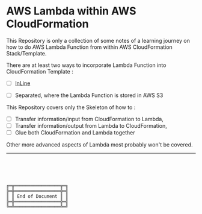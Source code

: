 # AWS Lambda within AWS CloudFormation

This Repository is only a collection of some notes of a learning journey on how to do AWS Lambda Function from within AWS CloudFormation Stack/Template.



There are at least two ways to incorporate Lambda Function into CloudFormation Template :
- [ ] [InLine](InLine/)
- [ ] Separated, where the Lambda Function is stored in AWS S3



This Repository covers only the Skeleton of how to :
- [ ] Transfer information/input from CloudFormation to Lambda,
- [ ] Transfer information/output from Lambda to CloudFormation,
- [ ] Glue both CloudFormation and Lambda together

Other more advanced aspects of Lambda most probably won't be covered.



***

<br><br><br>
```
╔═╦═════════════════╦═╗
╠═╬═════════════════╬═╣
║ ║ End of Document ║ ║
╠═╬═════════════════╬═╣
╚═╩═════════════════╩═╝
```
<br><br><br>


